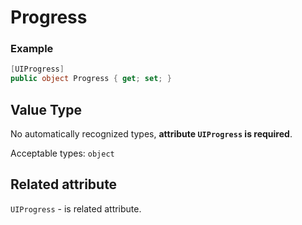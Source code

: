 # Progress

###  Example
```csharp
[UIProgress]
public object Progress { get; set; }
```

## Value Type

No automatically recognized types, **attribute `UIProgress` is required**.

Acceptable types: `object`

## Related attribute

`UIProgress` - is related attribute.